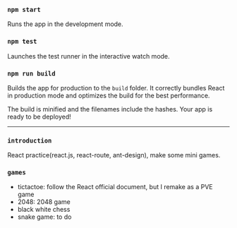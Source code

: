 ### `npm start`

Runs the app in the development mode.

### `npm test`

Launches the test runner in the interactive watch mode.

### `npm run build`

Builds the app for production to the `build` folder.
It correctly bundles React in production mode and optimizes the build for the best performance.

The build is minified and the filenames include the hashes.
Your app is ready to be deployed!

***

### `introduction`

React practice(react.js, react-route, ant-design), make some mini games.

### `games`

* tictactoe: follow the React official document, but I remake as a PVE game
* 2048: 2048 game
* black white chess
* snake game: to do
